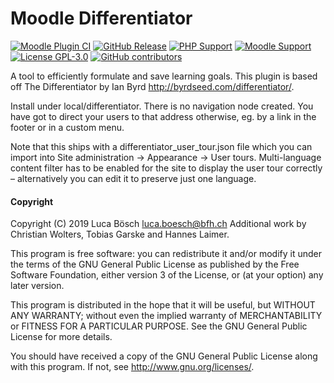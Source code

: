 Moodle Differentiator
=========================
[![Moodle Plugin CI](https://github.com/lucaboesch/moodle-local_differentiator/workflows/Moodle%20Plugin%20CI/badge.svg?branch=main)](https://github.com/lucaboesch/moodle-local_differentiator/actions?query=workflow%3A%22Moodle+Plugin+CI%22+branch%3Amain)
[![GitHub
Release](https://img.shields.io/github/release/lucaboesch/moodle-local_differentiator.svg)](https://github.com/lucaboesch/moodle-local_differentiator/releases)
[![PHP Support](https://img.shields.io/badge/php-7.4--8.3-blue)](https://github.com/lucaboesch/moodle-local_differentiator/actions)
[![Moodle Support](https://img.shields.io/badge/Moodle-4.1--4.5-orange)](https://github.com/lucaboesch/moodle-local_differentiator/actions)
[![License GPL-3.0](https://img.shields.io/github/license/lucaboesch/moodle-local_differentiator?color=lightgrey)](https://github.com/lucaboesch/moodle-local_differentiator/blob/main/LICENSE)
[![GitHub contributors](https://img.shields.io/github/contributors/lucaboesch/moodle-local_differentiator)](https://github.com/lucaboesch/moodle-local_differentiator/graphs/contributors)

A tool to efficiently formulate and save learning goals.
This plugin is based off The Differentiator by Ian Byrd <http://byrdseed.com/differentiator/>.

Install under local/differentiator. There is no navigation node created.
You have got to direct your users to that address otherwise, eg. by a link
in the footer or in a custom menu.

Note that this ships with a differentiator_user_tour.json file which you can
import into Site administration → Appearance → User tours.
Multi-language content filter has to be enabled for the site to display the
user tour correctly – alternatively you can edit it to preserve just one
language.

#### Copyright

Copyright (C) 2019 Luca Bösch <luca.boesch@bfh.ch>
Additional work by Christian Wolters, Tobias Garske and Hannes Laimer.

This program is free software: you can redistribute it and/or modify it under
the terms of the GNU General Public License as published by the Free Software
Foundation, either version 3 of the License, or (at your option) any later
version.

This program is distributed in the hope that it will be useful, but WITHOUT ANY
WARRANTY; without even the implied warranty of MERCHANTABILITY or FITNESS FOR A
PARTICULAR PURPOSE.  See the GNU General Public License for more details.

You should have received a copy of the GNU General Public License along with
this program.  If not, see <http://www.gnu.org/licenses/>.
